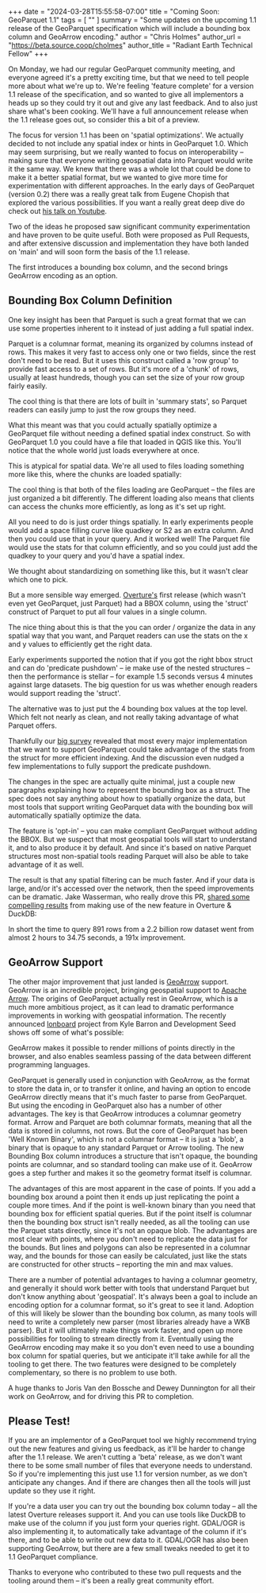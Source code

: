 +++
date = "2024-03-28T15:55:58-07:00"
title = "Coming Soon: GeoParquet 1.1"
tags = [ ""
]
summary = "Some updates on the upcoming 1.1 release of the GeoParquet specification which will include a bounding box column and GeoArrow encoding."
author = "Chris Holmes"
author_url = "https://beta.source.coop/cholmes"
author_title = "Radiant Earth Technical Fellow"
+++

On Monday, we had our regular GeoParquet community meeting, and everyone agreed it's a pretty exciting time, but that we need to tell people more about what we're up to. We're feeling 'feature complete' for a version 1.1 release of the specification, and so wanted to give all implementors a heads up so they could try it out and give any last feedback. And to also just share what's been cooking. We'll have a full announcement release when the 1.1 release goes out, so consider this a bit of a preview.

The focus for version 1.1 has been on 'spatial optimizations'. We actually decided to not include any spatial index or hints in GeoParquet 1.0. Which may seem surprising, but we really wanted to focus on interoperability &ndash; making sure that everyone writing geospatial data into Parquet would write it the same way. We knew that there was a whole lot that could be done to make it a better spatial format, but we wanted to give more time for experimentation with different approaches. In the early days of GeoParquet (version 0.2) there was a really great talk from Eugene Chopish that explored the various possibilities. If you want a really great deep dive do check out [his talk on Youtube](https://www.youtube.com/watch?v=uNQrwMMn1jk).

Two of the ideas he proposed saw significant community experimentation and have proven to be quite useful. Both were proposed as Pull Requests, and after extensive discussion and implementation they have both landed on 'main' and will soon form the basis of the 1.1 release.

The first introduces a bounding box column, and the second brings GeoArrow encoding as an option.

## Bounding Box Column Definition

One key insight has been that Parquet is such a great format that we can use some properties inherent to it instead of just adding a full spatial index.

Parquet is a columnar format, meaning its organized by columns instead of rows. This makes it very fast to access only one or two fields, since the rest don't need to be read. But it uses this construct called a 'row group' to provide fast access to a set of rows. But it's more of a 'chunk' of rows, usually at least hundreds, though you can set the size of your row group fairly easily.

The cool thing is that there are lots of built in 'summary stats', so Parquet readers can easily jump to just the row groups they need.

What this meant was that you could actually spatially optimize a GeoParquet file without needing a defined spatial index construct. So with GeoParquet 1.0 you could have a file that loaded in QGIS like this. You'll notice that the whole world just loads everywhere at once.

This is atypical for spatial data. We're all used to files loading something more like this, where the chunks are loaded spatially:

The cool thing is that both of the files loading are GeoParquet &ndash; the files are just organized a bit differently. The different loading also means that clients can access the chunks more efficiently, as long as it's set up right.

All you need to do is just order things spatially. In early experiments people would add a space filling curve like quadkey or S2 as an extra column. And then you could use that in your query. And it worked well! The Parquet file would use the stats for that column efficiently, and so you could just add the quadkey to your query and you'd have a spatial index.

We thought about standardizing on something like this, but it wasn't clear which one to pick.

But a more sensible way emerged. [Overture's](https://overturemaps.org/) first release (which wasn't even yet GeoParquet, just Parquet) had a BBOX column, using the 'struct' construct of Parquet to put all four values in a single column.

The nice thing about this is that the you can order / organize the data in any spatial way that you want, and Parquet readers can use the stats on the x and y values to efficiently get the right data.

Early experiments supported the notion that if you got the right bbox struct and can do 'predicate pushdown' &ndash; ie make use of the nested structures &ndash; then the performance is stellar &ndash; for example 1.5 seconds versus 4 minutes against large datasets. The big question for us was whether enough readers would support reading the 'struct'.

The alternative was to just put the 4 bounding box values at the top level. Which felt not nearly as clean, and not really taking advantage of what Parquet offers.

Thankfully our [big survey](https://github.com/opengeospatial/geoparquet/discussions/192) revealed that most every major implementation that we want to support GeoParquet could take advantage of the stats from the struct for more efficient indexing. And the discussion even nudged a few implementations to fully support the predicate pushdown.

The changes in the spec are actually quite minimal, just a couple new paragraphs explaining how to represent the bounding box as a struct. The spec does not say anything about how to spatially organize the data, but most tools that support writing GeoParquet data with the bounding box will automatically spatially optimize the data.

The feature is 'opt-in' &ndash; you can make compliant GeoParquet without adding the BBOX. But we suspect that most geospatial tools will start to understand it, and to also produce it by default. And since it's based on native Parquet structures most non-spatial tools reading Parquet will also be able to take advantage of it as well.

The result is that any spatial filtering can be much faster. And if your data is large, and/or it's accessed over the network, then the speed improvements can be dramatic. Jake Wasserman, who really drove this PR, [shared some compelling results](https://github.com/opengeospatial/geoparquet/discussions/188#discussioncomment-8909348) from making use of the new feature in Overture & DuckDB:

In short the time to query 891 rows from a 2.2 billion row dataset went from almost 2 hours to 34.75 seconds, a 191x improvement.

## GeoArrow Support

The other major improvement that just landed is [GeoArrow](https://geoarrow.org/) support. GeoArrow is an incredible project, bringing geospatial support to [Apache Arrow](https://arrow.apache.org/). The origins of GeoParquet actually rest in GeoArrow, which is a much more ambitious project, as it can lead to dramatic performance improvements in working with geospatial information. The recently announced [lonboard](https://developmentseed.org/lonboard/latest/) project from Kyle Barron and Development Seed shows off some of what's possible:

GeoArrow makes it possible to render millions of points directly in the browser, and also enables seamless passing of the data between different programming languages.

GeoParquet is generally used in conjunction with GeoArrow, as the format to store the data in, or to transfer it online, and having an option to encode GeoArrow directly means that it's much faster to parse from GeoParquet. But using the encoding in GeoParquet also has a number of other advantages. The key is that GeoArrow introduces a columnar geometry format. Arrow and Parquet are both columnar formats, meaning that all the data is stored in columns, not rows. But the core of GeoParquet has been 'Well Known Binary', which is not a columnar format &ndash; it is just a 'blob', a binary that is opaque to any standard Parquet or Arrow tooling. The new Bounding Box column introduces a structure that isn't opaque, the bounding points are columnar, and so standard tooling can make use of it. GeoArrow goes a step further and makes it so the geometry format itself is columnar.

The advantages of this are most apparent in the case of points. If you add a bounding box around a point then it ends up just replicating the point a couple more times. And if the point is well-known binary than you need that bounding box for efficient spatial queries. But if the point itself is columnar then the bounding box struct isn't really needed, as all the tooling can use the Parquet stats directly, since it's not an opaque blob. The advantages are most clear with points, where you don't need to replicate the data just for the bounds. But lines and polygons can also be represented in a columnar way, and the bounds for those can easily be calculated, just like the stats are constructed for other structs &ndash; reporting the min and max values.

There are a number of potential advantages to having a columnar geometry, and generally it should work better with tools that understand Parquet but don't know anything about 'geospatial'. It's always been a goal to include an encoding option for a columnar format, so it's great to see it land. Adoption of this will likely be slower than the bounding box column, as many tools will need to write a completely new parser (most libraries already have a WKB parser). But it will ultimately make things work faster, and open up more possibilities for tooling to stream directly from it. Eventually using the GeoArrow encoding may make it so you don't even need to use a bounding box column for spatial queries, but we anticipate it'll take awhile for all the tooling to get there. The two features were designed to be completely complementary, so there is no problem to use both.

A huge thanks to Joris Van den Bossche and Dewey Dunnington for all their work on GeoArrow, and for driving this PR to completion.

## Please Test!

If you are an implementor of a GeoParquet tool we highly recommend trying out the new features and giving us feedback, as it'll be harder to change after the 1.1 release. We aren't cutting a 'beta' release, as we don't want there to be some small number of files that everyone needs to understand. So if you're implementing this just use 1.1 for version number, as we don't anticipate any changes. And if there are changes then all the tools will just update so they use it right.

If you're a data user you can try out the bounding box column today &ndash; all the latest Overture releases support it. And you can use tools like DuckDB to make use of the column if you just form your queries right. GDAL/OGR is also implementing it, to automatically take advantage of the column if it's there, and to be able to write out new data to it. GDAL/OGR has also been supporting GeoArrow, but there are a few small tweaks needed to get it to 1.1 GeoParquet compliance.

Thanks to everyone who contributed to these two pull requests and the tooling around them &ndash; it's been a really great community effort.